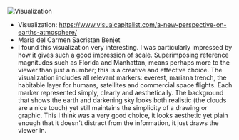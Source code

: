 ![Visualization](img/<A-New-Perspective-on-Earths-Atmosphere.jpg>)
- Visualization: https://www.visualcapitalist.com/a-new-perspective-on-earths-atmosphere/
- Maria del Carmen Sacristan Benjet
- I found this visualization very interesting. I was particularly impressed by how it gives such a good impression of scale. Superimposing reference magnitudes such as Florida and Manhattan, means perhaps more to the viewer than just a number; this is a creative and effective choice. The visualization includes all relevant markers: everest, mariana trench, the habitable layer for humans, satellites and commercial space flights. Each marker represented simply, clearly and aesthetically. The background that shows the earth and darkening sky looks both realistic (the clouds are a nice touch) yet still maintains the simplicity of a drawing or graphic. This I think was a very good choice, it looks aesthetic yet plain enough that it doesn't distract from the information, it just draws the viewer in.
